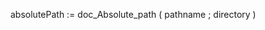 ﻿<!----------------------------------------------------absolutePath := doc_Absolute_path ( pathname ; directory ) -> pathname (Text) -  Path to be treated -> directory (Text) -  Reference directory (database folder if omitted) <- absolutePath (Text)-->absolutePath := doc_Absolute_path ( pathname ; directory )